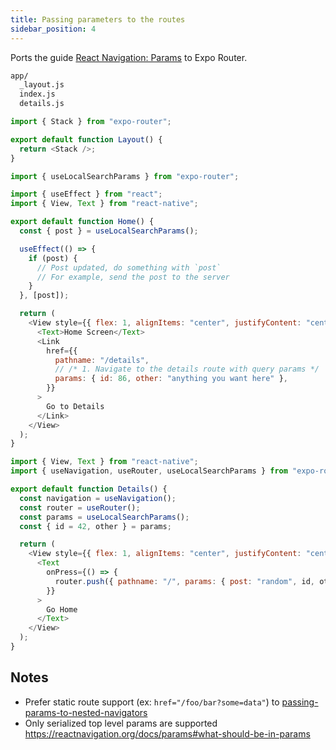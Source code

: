```yaml
---
title: Passing parameters to the routes
sidebar_position: 4
---
```


Ports the guide [React Navigation: Params](https://reactnavigation.org/docs/params) to Expo Router.

```bash title="File System"
app/
  _layout.js
  index.js
  details.js
```

```js title=app/_layout.js
import { Stack } from "expo-router";

export default function Layout() {
  return <Stack />;
}
```

```js title=app/index.js
import { useLocalSearchParams } from "expo-router";

import { useEffect } from "react";
import { View, Text } from "react-native";

export default function Home() {
  const { post } = useLocalSearchParams();

  useEffect(() => {
    if (post) {
      // Post updated, do something with `post`
      // For example, send the post to the server
    }
  }, [post]);

  return (
    <View style={{ flex: 1, alignItems: "center", justifyContent: "center" }}>
      <Text>Home Screen</Text>
      <Link
        href={{
          pathname: "/details",
          // /* 1. Navigate to the details route with query params */
          params: { id: 86, other: "anything you want here" },
        }}
      >
        Go to Details
      </Link>
    </View>
  );
}
```

```js title=app/details.js
import { View, Text } from "react-native";
import { useNavigation, useRouter, useLocalSearchParams } from "expo-router";

export default function Details() {
  const navigation = useNavigation();
  const router = useRouter();
  const params = useLocalSearchParams();
  const { id = 42, other } = params;

  return (
    <View style={{ flex: 1, alignItems: "center", justifyContent: "center" }}>
      <Text
        onPress={() => {
          router.push({ pathname: "/", params: { post: "random", id, other } });
        }}
      >
        Go Home
      </Text>
    </View>
  );
}
```

## Notes

- Prefer static route support (ex: `href="/foo/bar?some=data"`) to [passing-params-to-nested-navigators](https://reactnavigation.org/docs/params#passing-params-to-nested-navigators)
- Only serialized top level params are supported https://reactnavigation.org/docs/params#what-should-be-in-params
